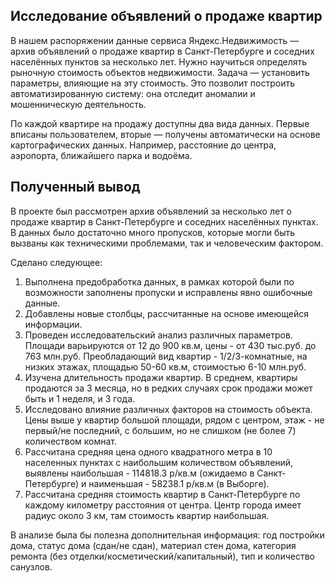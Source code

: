 ## Исследование объявлений о продаже квартир
В нашем распоряжении данные сервиса Яндекс.Недвижимость — архив объявлений о продаже квартир в Санкт-Петербурге и соседних населённых пунктов за несколько лет. Нужно научиться определять рыночную стоимость объектов недвижимости. Задача — установить параметры, влияющие на эту стоимость. Это позволит построить автоматизированную систему: она отследит аномалии и мошенническую деятельность. 

По каждой квартире на продажу доступны два вида данных. Первые вписаны пользователем, вторые — получены автоматически на основе картографических данных. Например, расстояние до центра, аэропорта, ближайшего парка и водоёма. 
## Полученный вывод
В проекте был рассмотрен архив объявлений за несколько лет о продаже квартир в Санкт-Петербурге и соседних населённых пунктах. В данных было достаточно много пропусков, которые могли быть вызваны как техническими проблемами, так и человеческим фактором.

Сделано следующее:
1. Выполнена предобработка данных, в рамках которой были по возможности заполнены пропуски и исправлены явно ошибочные данные.
2. Добавлены новые столбцы, рассчитанные на основе имеющейся информации.
3. Проведен исследовательский анализ различных параметров. Площади варьируются от 12 до 900 кв.м, цены - от 430 тыс.руб. до 763 млн.руб. Преобладающий вид квартир - 1/2/3-комнатные, на низких этажах, площадью 50-60 кв.м, стоимостью 6-10 млн.руб. 
4. Изучена длительность продажи квартир. В среднем, квартиры продаются за 3 месяца, но в редких случаях срок продажи может быть и 1 неделя, и 3 года.
5. Исследовано влияние различных факторов на стоимость объекта. Цены выше у квартир большой площади, рядом с центром, этаж - не первый/не последний, с большим, но не слишком (не более 7) количеством комнат.
6. Рассчитана средняя цена одного квадратного метра в 10 населенных пунктах с наибольшим количеством объявлений, выявлены наибольшая - 114818.3 р/кв.м (ожидаемо в Санкт-Петербурге) и наименьшая - 58238.1 р/кв.м (в Выборге).
7. Рассчитана средняя стоимость квартир в Санкт-Петербурге по каждому километру расстояния от центра. Центр города имеет радиус около 3 км, там стоимость квартир наибольшая.

В анализе была бы полезна дополнительная информация: год постройки дома, статус дома (сдан/не сдан), материал стен дома, категория ремонта (без отделки/косметический/капитальный), тип и количество санузлов.
